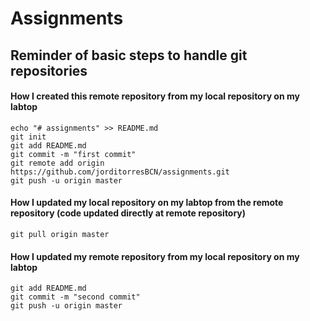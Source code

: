 # Assignments

## Reminder of basic steps to handle git repositories
#### How I created this remote repository from my local repository on my labtop
```
echo "# assignments" >> README.md
git init
git add README.md
git commit -m "first commit"
git remote add origin https://github.com/jorditorresBCN/assignments.git
git push -u origin master
```

#### How I updated my local repository on my labtop from the remote repository (code updated directly at remote repository) 

```
git pull origin master
```

#### How I updated my remote repository from my local repository on my labtop 

```
git add README.md
git commit -m "second commit"
git push -u origin master
```

